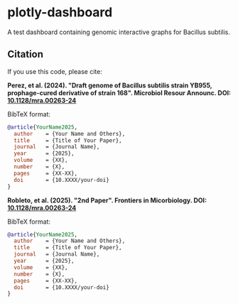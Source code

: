 # plotly-dashboard
A test dashboard containing genomic interactive graphs for Bacillus subtilis.

## Citation

If you use this code, please cite:

**Perez, et al. (2024). "Draft genome of Bacillus subtilis strain YB955, prophage-cured derivative of strain 168". Microbiol Resour Announc. DOI: [10.1128/mra.00263-24](https://doi.org/10.1128/mra.00263-24)**

BibTeX format:
```bibtex
@article{YourName2025,
  author    = {Your Name and Others},
  title     = {Title of Your Paper},
  journal   = {Journal Name},
  year      = {2025},
  volume    = {XX},
  number    = {X},
  pages     = {XX-XX},
  doi       = {10.XXXX/your-doi}
}
```

**Robleto, et al. (2025). "2nd Paper". Frontiers in Micorbiology. DOI: [10.1128/mra.00263-24](https://doi.org/10.1128/mra.00263-24)**

BibTeX format:
```bibtex
@article{YourName2025,
  author    = {Your Name and Others},
  title     = {Title of Your Paper},
  journal   = {Journal Name},
  year      = {2025},
  volume    = {XX},
  number    = {X},
  pages     = {XX-XX},
  doi       = {10.XXXX/your-doi}
}
```
